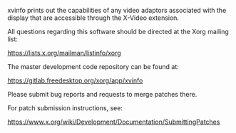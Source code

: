 xvinfo prints out the capabilities of any video adaptors associated
with the display that are accessible through the X-Video extension.

All questions regarding this software should be directed at the
Xorg mailing list:

  https://lists.x.org/mailman/listinfo/xorg

The master development code repository can be found at:

  https://gitlab.freedesktop.org/xorg/app/xvinfo

Please submit bug reports and requests to merge patches there.

For patch submission instructions, see:

  https://www.x.org/wiki/Development/Documentation/SubmittingPatches

